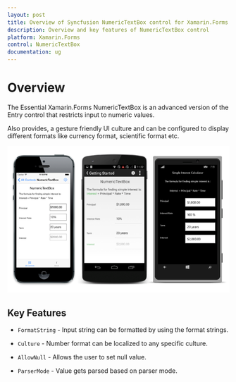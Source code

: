 ```yaml
---
layout: post
title: Overview of Syncfusion NumericTextBox control for Xamarin.Forms
description: Overview and key features of NumericTextBox control
platform: Xamarin.Forms
control: NumericTextBox
documentation: ug
---
```


# Overview

The Essential Xamarin.Forms NumericTextBox is an advanced version of the Entry control that restricts input to numeric values.

Also provides, a gesture friendly UI culture and can be configured to display different formats like currency format, scientific format etc.

![](images/Overview.png)

## Key Features

* `FormatString` - Input string can be formatted by using the format strings.

* `Culture` - Number format can be localized to any specific culture.

* `AllowNull` - Allows the user to set null value.

* `ParserMode` - Value gets parsed based on parser mode.




